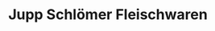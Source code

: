 ---
title: "Jupp Schlömer Fleischwaren"
url: /koeln/jupp-schloemer-fleischwaren/
shop: Metzgerei
---